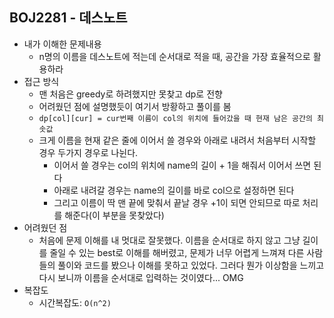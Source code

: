 ## BOJ2281 - 데스노트

- 내가 이해한 문제내용
  - n명의 이름을 데스노트에 적는데 순서대로 적을 때, 공간을 가장 효율적으로 활용하라
- 접근 방식
  - 맨 처음은 greedy로 하려했지만 못찾고 dp로 전향
  - 어려웠던 점에 설명했듯이 여기서 방황하고 풀이를 봄
  - `dp[col][cur] = cur번째 이름이 col의 위치에 들어갔을 때 현재 남은 공간의 최솟값 `
  - 크게 이름을 현재 같은 줄에 이어서 쓸 경우와 아래로 내려서 처음부터 시작할 경우 두가지 경우로 나뉜다. 
    - 이어서 쓸 경우는 col의 위치에 name의 길이 + 1을 해줘서 이어서 쓰면 된다
    - 아래로 내려갈 경우는 name의 길이를 바로 col으로 설정하면 된다
    - 그리고 이름이 딱 맨 끝에 맞춰서 끝날 경우 +1이 되면 안되므로 따로 처리를 해준다(이 부분을 못찾았다)
- 어려웠던 점
  - 처음에 문제 이해를 내 멋대로 잘못했다. 이름을 순서대로 하지 않고 그냥 길이를 줄일 수 있는 best로 이해를 해버렸고, 문제가 너무 어렵게 느껴져 다른 사람들의 풀이와 코드를 봤으나 이해를 못하고 있었다. 그러다 뭔가 이상함을 느끼고 다시 보니까 이름을 순서대로 입력하는 것이였다... OMG
- 복잡도
  - 시간복잡도:  `O(n^2)`
